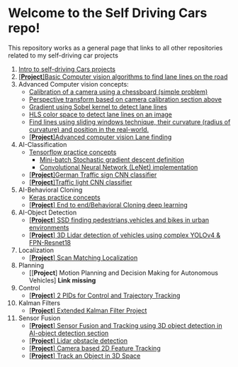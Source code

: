 # Welcome to the Self Driving Cars repo!

This repository works as a general page that links to all other repositories related to my self-driving car projects

1. [Intro to self-driving Cars projects](https://github.com/CheloGE/Intro_to_self_driving_cars)
2. [[**Project**]Basic Computer vision algorithms to find lane lines on the road](https://github.com/CheloGE/CarND-LaneLines-P1)
3. Advanced Computer vision concepts:
    * [Calibration of a camera using a chessboard (simple problem)](https://github.com/CheloGE/CarND-Camera-Calibration)
    * [Perspective transform based on camera calibration section above](https://github.com/CheloGE/CarND-Undistort_and_transform_perspective)
    * [Gradient using Sobel kernel to detect lane lines](https://github.com/CheloGE/CarND-Tinker_with_Sobel_operator)
    * [HLS color space to detect lane lines on an image](https://github.com/CheloGE/CarND-HSL_color_space_threshold)
    * [Find lines using sliding windows technique, their curvature (radius of curvature) and position in the real-world.](https://github.com/CheloGE/CarND-Finding_Lines_shape_position)
    * [[**Project**]Advanced computer vision Lane finding](https://github.com/CheloGE/CarND-Advanced-Lane-Lines)
4. AI-Classification
    * [Tensorflow practice concepts](https://github.com/CheloGE/CarND-TensorFlow)
        * [Mini-batch Stochastic gradient descent definition](https://github.com/CheloGE/CarND-TensorFlow/blob/master/mini%20batch%20SGD%20(mnist%20DataSet).ipynb)
        * [Convolutional Neural Network (LeNet) implementation](https://github.com/CheloGE/CarND-TensorFlow/blob/master/CNN%20implementation%20(LeNet).ipynb)
    * [[**Project**]German Traffic sign CNN classifier](https://github.com/CheloGE/CarND-Traffic-Sign-Classifier-Project)
    * [[**Project**]Traffic light CNN classifier](https://github.com/CheloGE/CarND-Traffic-Light-Classifier)
5. AI-Behavioral Cloning
    * [Keras practice concepts](https://github.com/CheloGE/CarND-Keras)
    * [[**Project**] End to end/Behavioral Cloning deep learning](https://github.com/CheloGE/CarND-Behavioral_Cloning-Project)
6. AI-Object Detection
    * [[**Project**] SSD finding pedestrians,vehicles and bikes in urban environments](https://github.com/CheloGE/Object_detection_in_urban_environments)
    * [[**Project**] 3D Lidar detection of vehicles using complex YOLOv4 & FPN-Resnet18](https://github.com/CheloGE/Sensor_Fusion_and_Tracking/blob/main/LiDAR_object_detection_writeup.md)
7. Localization
    * [[**Project**] Scan Matching Localization](https://github.com/CheloGE/Scan_Matching_Localization)
8. Planning
    * [[**Project**] Motion Planning and Decision Making for Autonomous Vehicles] **Link missing**
9. Control
    * [[**Project**] 2 PIDs for Control and Trajectory Tracking](https://github.com/CheloGE/Trajectory_tracking_controller)
10. Kalman Filters
    * [[**Project**] Extended Kalman Filter Project](https://github.com/CheloGE/CarND-Extended-Kalman-Filter-Project)
11. Sensor Fusion
    * [[**Project**] Sensor Fusion and Tracking using 3D object detection in AI-object detection section](https://github.com/CheloGE/Sensor_Fusion_and_Tracking)
    * [[**Project**] Lidar obstacle detection](https://github.com/CheloGE/Lidar_obstacle_detection)
    * [[**Project**] Camera based 2D Feature Tracking](https://github.com/CheloGE/Camera_based_2D_Feature_Tracking)
    * [[**Project**] Track an Object in 3D Space](https://github.com/CheloGE/Track_an_object_in_3D_space)
    
